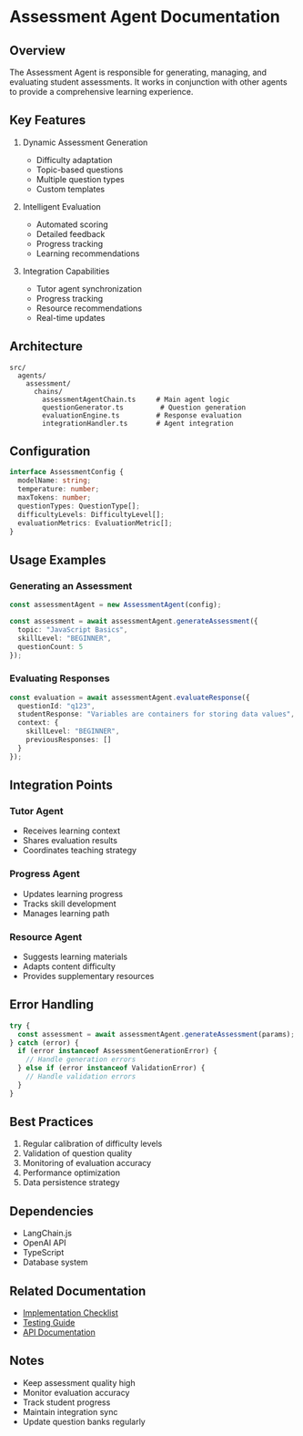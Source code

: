 # Assessment Agent Documentation

## Overview
The Assessment Agent is responsible for generating, managing, and evaluating student assessments. It works in conjunction with other agents to provide a comprehensive learning experience.

## Key Features
1. Dynamic Assessment Generation
   - Difficulty adaptation
   - Topic-based questions
   - Multiple question types
   - Custom templates

2. Intelligent Evaluation
   - Automated scoring
   - Detailed feedback
   - Progress tracking
   - Learning recommendations

3. Integration Capabilities
   - Tutor agent synchronization
   - Progress tracking
   - Resource recommendations
   - Real-time updates

## Architecture
```
src/
  agents/
    assessment/
      chains/
        assessmentAgentChain.ts     # Main agent logic
        questionGenerator.ts         # Question generation
        evaluationEngine.ts         # Response evaluation
        integrationHandler.ts       # Agent integration
```

## Configuration
```typescript
interface AssessmentConfig {
  modelName: string;
  temperature: number;
  maxTokens: number;
  questionTypes: QuestionType[];
  difficultyLevels: DifficultyLevel[];
  evaluationMetrics: EvaluationMetric[];
}
```

## Usage Examples

### Generating an Assessment
```typescript
const assessmentAgent = new AssessmentAgent(config);

const assessment = await assessmentAgent.generateAssessment({
  topic: "JavaScript Basics",
  skillLevel: "BEGINNER",
  questionCount: 5
});
```

### Evaluating Responses
```typescript
const evaluation = await assessmentAgent.evaluateResponse({
  questionId: "q123",
  studentResponse: "Variables are containers for storing data values",
  context: {
    skillLevel: "BEGINNER",
    previousResponses: []
  }
});
```

## Integration Points

### Tutor Agent
- Receives learning context
- Shares evaluation results
- Coordinates teaching strategy

### Progress Agent
- Updates learning progress
- Tracks skill development
- Manages learning path

### Resource Agent
- Suggests learning materials
- Adapts content difficulty
- Provides supplementary resources

## Error Handling
```typescript
try {
  const assessment = await assessmentAgent.generateAssessment(params);
} catch (error) {
  if (error instanceof AssessmentGenerationError) {
    // Handle generation errors
  } else if (error instanceof ValidationError) {
    // Handle validation errors
  }
}
```

## Best Practices
1. Regular calibration of difficulty levels
2. Validation of question quality
3. Monitoring of evaluation accuracy
4. Performance optimization
5. Data persistence strategy

## Dependencies
- LangChain.js
- OpenAI API
- TypeScript
- Database system

## Related Documentation
- [Implementation Checklist](./checklists/IMPLEMENTATION.md)
- [Testing Guide](./testing/TEST_GUIDE.md)
- [API Documentation](../api/ASSESSMENT_API.md)

## Notes
- Keep assessment quality high
- Monitor evaluation accuracy
- Track student progress
- Maintain integration sync
- Update question banks regularly